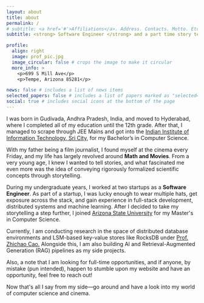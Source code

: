 ```yaml
---
layout: about
title: about
permalink: /
# subtitle: <a href='#'>Affiliations</a>. Address. Contacts. Motto. Etc.
subtitle: <strong> Software Engineer </strong> and a part time story teller

profile:
  align: right
  image: prof_pic.jpg
  image_circular: false # crops the image to make it circular
  more_info: >
    <p>699 S Mill Ave</p>
    <p>Tempe, Arizona 85281</p>

news: false # includes a list of news items
selected_papers: false # includes a list of papers marked as "selected={true}"
social: true # includes social icons at the bottom of the page
---
```



I was born in Gudivada, Andhra Pradesh, India, and moved to Hyderabad, where I completed all of my education until the 12th grade. After that, I managed to scrape through JEE Mains and got into the <a href="https://www.iiits.ac.in/">Indian Institute of Information Technology, Sri City</a>, for my Bachelor’s in Computer Science.

With my father being a film journalist, I found myself at the cinema every Friday, and my life has largely revolved around <strong>Math and Movies</strong>. From a very young age, I knew I wanted to tell stories, and what fascinated me even more was the idea of conveying rigorously formalized scientific concepts through storytelling.

During my undergraduate years, I worked at two startups as a <strong>Software Engineer</strong>. As part of a startup, I was lucky enough to wear multiple hats, get exposure across the stack, and gain experience in full-stack development, distributed systems and machine learning. After I decided to take my storytelling a step further, I joined <a href="https://www.asu.edu/">Arizona State University</a> for my Master's in Computer Science.

Currently, I am conducting research in the space of distributed database environments and LSM-based key-value stores like RocksDB under <a href="https://asu-idi.github.io/">Prof. Zhichao Cao.</a> Alongside this, I am also building AI and Retrieval-Augmented Generation (RAG) pipelines as my side projects.

Also, a note that I am looking for full-time opportunities, and if anyone, by mistake (pun intended), happen to stumble upon my website and have an opportunity, feel free to reach out!

Now that's all I say from my side—go around and have a look into my world of computer science and cinema.

<!-- Write your biography here. Tell the world about yourself. Link to your favorite [subreddit](http://reddit.com). You can put a picture in, too. The code is already in, just name your picture `prof_pic.jpg` and put it in the `img/` folder.

Put your address / P.O. box / other info right below your picture. You can also disable any of these elements by editing `profile` property of the YAML header of your `_pages/about.md`. Edit `_bibliography/papers.bib` and Jekyll will render your [publications page](/al-folio/publications/) automatically.

Link to your social media connections, too. This theme is set up to use [Font Awesome icons](https://fontawesome.com/) and [Academicons](https://jpswalsh.github.io/academicons/), like the ones below. Add your Facebook, Twitter, LinkedIn, Google Scholar, or just disable all of them. -->
